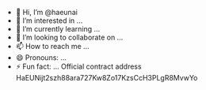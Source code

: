 - 👋 Hi, I’m @haeunai
- 👀 I’m interested in ...
- 🌱 I’m currently learning ...
- 💞️ I’m looking to collaborate on ...
- 📫 How to reach me ...
- 😄 Pronouns: ...
- ⚡ Fun fact: ...
  Official contract address HaEUNijt2szh88ara727Kw8Zo17KzsCcH3PLgR8MvwYo

<!---
haeunai/haeunai is a ✨ special ✨ repository because its `README.md` (this file) appears on your GitHub profile.
You can click the Preview link to take a look at your changes.
--->
